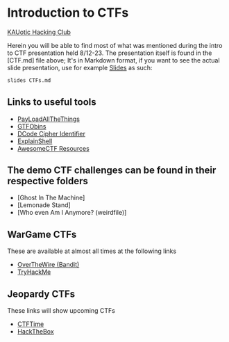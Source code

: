 # Introduction to CTFs

[KAUotic Hacking Club](https://kauotic.se/)

Herein you will be able to find most of what was mentioned during the intro to CTF presentation held 8/12-23. The presentation itself is found in the [CTF.md] file above; It's in Markdown format, if you want to see the actual slide presentation, use for example [Slides](https://github.com/maaslalani/slides) as such:

```bash
slides CTFs.md
```

## Links to useful tools

+ [PayLoadAllTheThings](https://github.com/swisskyrepo/PayloadsAllTheThings/tree/master)
+ [GTFObins](https://gtfobins.github.io/)
+ [DCode Cipher Identifier](https://www.dcode.fr/cipher-identifier)
+ [ExplainShell](https://explainshell.com/)
+ [AwesomeCTF Resources](https://github.com/apsdehal/awesome-ctf)

## The demo CTF challenges can be found in their respective folders

+ [Ghost In The Machine]
+ [Lemonade Stand]
+ [Who even Am I Anymore? (weirdfile)]

## WarGame CTFs

These are available at almost all times at the following links

+ [OverTheWire (Bandit)](https://overthewire.org/wargames/bandit/)
+ [TryHackMe](https://tryhackme.com/)

## Jeopardy CTFs

These links will show upcoming CTFs

+ [CTFTime](https://ctftime.org/event/list/upcoming)
+ [HackTheBox](https://ctf.hackthebox.com/)
